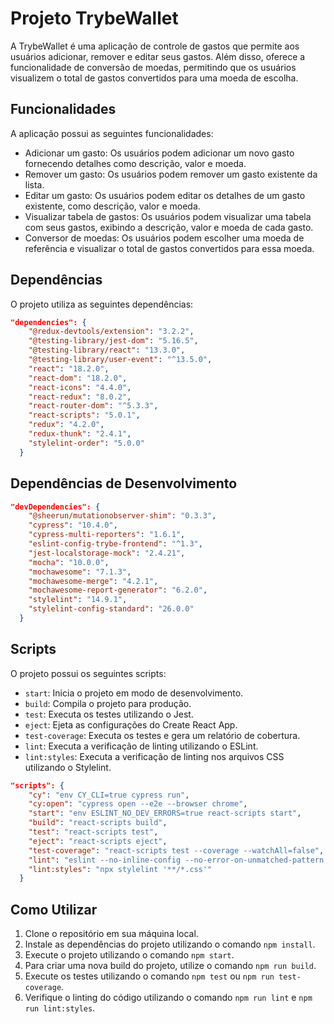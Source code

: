 # Projeto TrybeWallet

A TrybeWallet é uma aplicação de controle de gastos que permite aos usuários adicionar, remover e editar seus gastos. Além disso, oferece a funcionalidade de conversão de moedas, permitindo que os usuários visualizem o total de gastos convertidos para uma moeda de escolha.

## Funcionalidades

A aplicação possui as seguintes funcionalidades:

- Adicionar um gasto: Os usuários podem adicionar um novo gasto fornecendo detalhes como descrição, valor e moeda.
- Remover um gasto: Os usuários podem remover um gasto existente da lista.
- Editar um gasto: Os usuários podem editar os detalhes de um gasto existente, como descrição, valor e moeda.
- Visualizar tabela de gastos: Os usuários podem visualizar uma tabela com seus gastos, exibindo a descrição, valor e moeda de cada gasto.
- Conversor de moedas: Os usuários podem escolher uma moeda de referência e visualizar o total de gastos convertidos para essa moeda.

## Dependências

O projeto utiliza as seguintes dependências:

```json
"dependencies": {
    "@redux-devtools/extension": "3.2.2",
    "@testing-library/jest-dom": "5.16.5",
    "@testing-library/react": "13.3.0",
    "@testing-library/user-event": "^13.5.0",
    "react": "18.2.0",
    "react-dom": "18.2.0",
    "react-icons": "4.4.0",
    "react-redux": "8.0.2",
    "react-router-dom": "^5.3.3",
    "react-scripts": "5.0.1",
    "redux": "4.2.0",
    "redux-thunk": "2.4.1",
    "stylelint-order": "5.0.0"
  }
```

## Dependências de Desenvolvimento

```json
"devDependencies": {
    "@sheerun/mutationobserver-shim": "0.3.3",
    "cypress": "10.4.0",
    "cypress-multi-reporters": "1.6.1",
    "eslint-config-trybe-frontend": "^1.3",
    "jest-localstorage-mock": "2.4.21",
    "mocha": "10.0.0",
    "mochawesome": "7.1.3",
    "mochawesome-merge": "4.2.1",
    "mochawesome-report-generator": "6.2.0",
    "stylelint": "14.9.1",
    "stylelint-config-standard": "26.0.0"
  }
```

## Scripts

O projeto possui os seguintes scripts:

- `start`: Inicia o projeto em modo de desenvolvimento.
- `build`: Compila o projeto para produção.
- `test`: Executa os testes utilizando o Jest.
- `eject`: Ejeta as configurações do Create React App.
- `test-coverage`: Executa os testes e gera um relatório de cobertura.
- `lint`: Executa a verificação de linting utilizando o ESLint.
- `lint:styles`: Executa a verificação de linting nos arquivos CSS utilizando o Stylelint.

```json
"scripts": {
    "cy": "env CY_CLI=true cypress run",
    "cy:open": "cypress open --e2e --browser chrome",
    "start": "env ESLINT_NO_DEV_ERRORS=true react-scripts start",
    "build": "react-scripts build",
    "test": "react-scripts test",
    "eject": "react-scripts eject",
    "test-coverage": "react-scripts test --coverage --watchAll=false",
    "lint": "eslint --no-inline-config --no-error-on-unmatched-pattern -c .eslintrc.json . --ext .js, .jsx",
    "lint:styles": "npx stylelint '**/*.css'"
  }
```

## Como Utilizar

1. Clone o repositório em sua máquina local.
2. Instale as dependências do projeto utilizando o comando `npm install`.
3. Execute o projeto utilizando o comando `npm start`.
4. Para criar uma nova build do projeto, utilize o comando `npm run build`.
5. Execute os testes utilizando o comando `npm test` ou `npm run test-coverage`.
6. Verifique o linting do código utilizando o comando `npm run lint` e `npm run lint:styles`.

